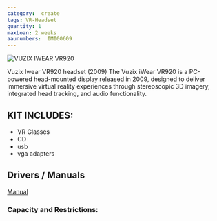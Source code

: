 ```yaml
---
category:  create
tags: VR-Headset
quantity: 1
maxLoan: 2 weeks
aaunumbers:  IMI00609
---
```

![VUZIX IWEAR VR920](https://vr-compare.com/img/headsets/vuzixiwearvr920.png)

Vuzix Iwear VR920 headset (2009) The Vuzix iWear VR920 is a PC-powered head-mounted display released in 2009, designed to deliver immersive virtual reality experiences through stereoscopic 3D imagery, integrated head tracking, and audio functionality.
## KIT INCLUDES:
-  VR Glasses 
-  CD 
-  usb 
- vga adapters

## Drivers / Manuals
[Manual](https://files.vuzix.com/Content/Upload/Driver_File_iWear_User_Manual_v1_20151224191930225.pdf)



### Capacity and Restrictions:
